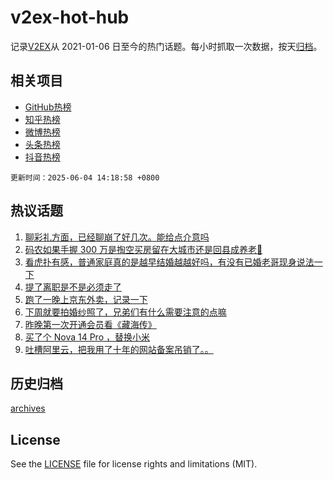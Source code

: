 # v2ex-hot-hub

 记录[V2EX](https://www.v2ex.com/)从 2021-01-06 日至今的热门话题。每小时抓取一次数据，按天[归档](archives)。
 
 ## 相关项目

- [GitHub热榜](https://github.com/lonnyzhang423/github-hot-hub)
- [知乎热榜](https://github.com/lonnyzhang423/zhihu-hot-hub)
- [微博热榜](https://github.com/lonnyzhang423/weibo-hot-hub)
- [头条热榜](https://github.com/lonnyzhang423/toutiao-hot-hub)
- [抖音热榜](https://github.com/lonnyzhang423/douyin-hot-hub)


 `更新时间：2025-06-04 14:18:58 +0800`

## 热议话题

1. [聊彩礼方面，已经聊崩了好几次。能给点介意吗](https://www.v2ex.com/t/1136242)
1. [码农如果手握 300 万是掏空买房留在大城市还是回县成养老🫠](https://www.v2ex.com/t/1136134)
1. [看虎扑有感，普通家庭真的是越早结婚越越好吗，有没有已婚老哥现身说法一下](https://www.v2ex.com/t/1136192)
1. [提了离职是不是必须走了](https://www.v2ex.com/t/1136218)
1. [跑了一晚上京东外卖，记录一下](https://www.v2ex.com/t/1136194)
1. [下周就要拍婚纱照了，兄弟们有什么需要注意的点嘛](https://www.v2ex.com/t/1136064)
1. [昨晚第一次开通会员看《藏海传》](https://www.v2ex.com/t/1136205)
1. [买了个 Nova 14 Pro ，替换小米](https://www.v2ex.com/t/1136228)
1. [吐槽阿里云，把我用了十年的网站备案吊销了。。](https://www.v2ex.com/t/1136138)

## 历史归档

[archives](archives)

## License

See the [LICENSE](LICENSE) file for license rights and limitations (MIT).
